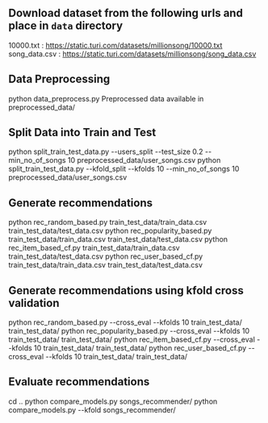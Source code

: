 ## Download dataset from the following urls and place in `data` directory

10000.txt : https://static.turi.com/datasets/millionsong/10000.txt
song_data.csv : https://static.turi.com/datasets/millionsong/song_data.csv

## Data Preprocessing
python data_preprocess.py 
Preprocessed data available in preprocessed_data/

## Split Data into Train and Test
python split_train_test_data.py --users_split --test_size 0.2 --min_no_of_songs 10 preprocessed_data/user_songs.csv
python split_train_test_data.py --kfold_split --kfolds 10 --min_no_of_songs 10 preprocessed_data/user_songs.csv

## Generate recommendations
python rec_random_based.py train_test_data/train_data.csv train_test_data/test_data.csv
python rec_popularity_based.py train_test_data/train_data.csv train_test_data/test_data.csv
python rec_item_based_cf.py train_test_data/train_data.csv train_test_data/test_data.csv
python rec_user_based_cf.py train_test_data/train_data.csv train_test_data/test_data.csv

## Generate recommendations using kfold cross validation
python rec_random_based.py --cross_eval --kfolds 10 train_test_data/ train_test_data/
python rec_popularity_based.py --cross_eval --kfolds 10 train_test_data/ train_test_data/
python rec_item_based_cf.py --cross_eval --kfolds 10 train_test_data/ train_test_data/
python rec_user_based_cf.py --cross_eval --kfolds 10 train_test_data/ train_test_data/

## Evaluate recommendations
cd ..
python compare_models.py songs_recommender/
python compare_models.py --kfold songs_recommender/